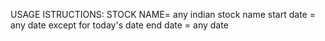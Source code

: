 USAGE ISTRUCTIONS:
STOCK NAME= any indian stock name 
start date = any date except for today's date
end date = any date
